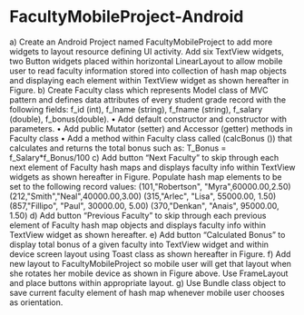 # FacultyMobileProject-Android

a) Create an Android Project named FacultyMobileProject to add more widgets to layout 
resource defining UI activity. Add six TextView widgets, two Button widgets placed 
within horizontal LinearLayout to allow mobile user to read faculty information stored 
into collection of hash map objects and displaying each element within TextView widget as 
shown hereafter in Figure.
b) Create Faculty class which represents Model class of MVC pattern and defines data 
attributes of every student grade record with the following fields: f_id (int), f_lname 
(string), f_fname (string), f_salary (double), f_bonus(double).
• Add default constructor and constructor with parameters.
• Add public Mutator (setter) and Accessor (getter) methods in Faculty class
• Add a method within Faculty class called (calcBonus ()) that calculates and returns the 
total bonus such as: T_Bonus = f_Salary*f_Bonus/100
c) Add button “Next Faculty” to skip through each next element of Faculty hash 
maps and displays faculty info within TextView widgets as shown hereafter in Figure.
Populate hash map elements to be set to the following record values:
(101,"Robertson", "Myra",60000.00,2.50)
(212,"Smith","Neal",40000.00,3.00)
(315,"Arlec", "Lisa", 55000.00, 1.50)
(857,"Fillipo", "Paul", 30000.00, 5.00)
(370,"Denkan", "Anais", 95000.00, 1.50)
d) Add button “Previous Faculty” to skip through each previous element of Faculty 
hash map objects and displays faculty info within TextView widget as shown hereafter.
e) Add button “Calculated Bonus” to display total bonus of a given faculty into
TextView widget and within device screen layout using Toast class as shown hereafter in 
Figure.
f) Add new layout to FacultyMobileProject so mobile user will get that layout when she rotates 
her mobile device as shown in Figure above. Use FrameLayout and place buttons within 
appropriate layout.
g) Use Bundle class object to save current faculty element of hash map whenever 
mobile user chooses as orientation.
